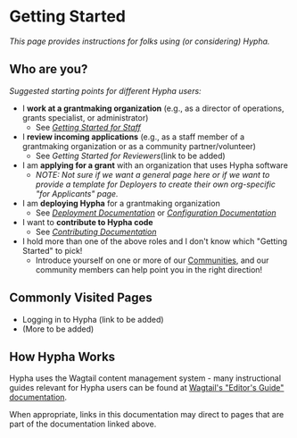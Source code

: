 # Getting Started

_This page provides instructions for folks using (or considering) Hypha._

## Who are you?

_Suggested starting points for different Hypha users:_

* I **work at a grantmaking organization** (e.g., as a director of operations, grants specialist, or administrator)
  * See [_Getting Started for Staff_](gettingstarted\_overview/gettingstarted\_staff.md)
* I **review incoming applications** (e.g., as a staff member of a grantmaking organization or as a community partner/volunteer)
  * See _Getting Started for Reviewers_(link to be added)
* I am **applying for a grant** with an organization that uses Hypha software
  * _NOTE: Not sure if we want a general page here or if we want to provide a template for Deployers to create their own org-specific "for Applicants" page._
* I am **deploying Hypha** for a grantmaking organization
  * See [_Deployment Documentation_](https://github.com/HyphaApp/hypha-docs/tree/6dc9369f007edcaf35909d4e14bf88088949e74a/gettingstarted\_overview/deployment/README.md) or [_Configuration Documentation_](gettingstarted\_overview/configuration/)
* I want to **contribute to Hypha code**
  * See [_Contributing Documentation_](https://github.com/HyphaApp/hypha-docs/tree/6dc9369f007edcaf35909d4e14bf88088949e74a/gettingstarted\_overview/contributing/README.md)
* I hold more than one of the above roles and I don't know which "Getting Started" to pick!
  * Introduce yourself on one or more of our [Communities](gettingstarted\_overview/commune-with-us.md), and our community members can help point you in the right direction!

## Commonly Visited Pages

* Logging in to Hypha (link to be added)
* (More to be added)

## How Hypha Works

Hypha uses the Wagtail content management system - many instructional guides relevant for Hypha users can be found at [Wagtail's "Editor's Guide" documentation](https://docs.wagtail.io/en/stable/editor\_manual/index.html).

When appropriate, links in this documentation may direct to pages that are part of the documentation linked above.
